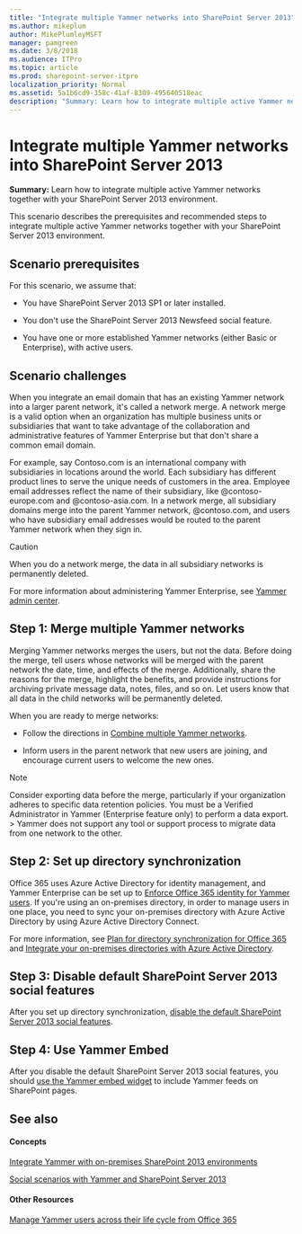 ```yaml
---
title: "Integrate multiple Yammer networks into SharePoint Server 2013"
ms.author: mikeplum
author: MikePlumleyMSFT
manager: pamgreen
ms.date: 3/8/2018
ms.audience: ITPro
ms.topic: article
ms.prod: sharepoint-server-itpro
localization_priority: Normal
ms.assetid: 5a1b6cd9-358c-41af-8309-495640518eac
description: "Summary: Learn how to integrate multiple active Yammer networks together with your SharePoint Server 2013 environment."
---
```


# Integrate multiple Yammer networks into SharePoint Server 2013

 **Summary:** Learn how to integrate multiple active Yammer networks together with your SharePoint Server 2013 environment. 
  
This scenario describes the prerequisites and recommended steps to integrate multiple active Yammer networks together with your SharePoint Server 2013 environment.
  
## Scenario prerequisites

For this scenario, we assume that:
  
- You have SharePoint Server 2013 SP1 or later installed.
    
- You don't use the SharePoint Server 2013 Newsfeed social feature.
    
- You have one or more established Yammer networks (either Basic or Enterprise), with active users.
    
## Scenario challenges

When you integrate an email domain that has an existing Yammer network into a larger parent network, it's called a network merge. A network merge is a valid option when an organization has multiple business units or subsidiaries that want to take advantage of the collaboration and administrative features of Yammer Enterprise but that don't share a common email domain.
  
For example, say Contoso.com is an international company with subsidiaries in locations around the world. Each subsidiary has different product lines to serve the unique needs of customers in the area. Employee email addresses reflect the name of their subsidiary, like @contoso-europe.com and @contoso-asia.com. In a network merge, all subsidiary domains merge into the parent Yammer network, @contoso.com, and users who have subsidiary email addresses would be routed to the parent Yammer network when they sign in.
  
> [!CAUTION]
> When you do a network merge, the data in all subsidiary networks is permanently deleted. 
  
For more information about administering Yammer Enterprise, see [Yammer admin center](https://go.microsoft.com/fwlink/p/?LinkId=524338).
  
## Step 1: Merge multiple Yammer networks

Merging Yammer networks merges the users, but not the data. Before doing the merge, tell users whose networks will be merged with the parent network the date, time, and effects of the merge. Additionally, share the reasons for the merge, highlight the benefits, and provide instructions for archiving private message data, notes, files, and so on. Let users know that all data in the child networks will be permanently deleted.
  
When you are ready to merge networks:
  
- Follow the directions in [Combine multiple Yammer networks](http://technet.microsoft.com/library/218e799e-0e88-4883-95aa-a2ffb744f101.aspx).
    
- Inform users in the parent network that new users are joining, and encourage current users to welcome the new ones.
    
> [!NOTE]
>  Consider exporting data before the merge, particularly if your organization adheres to specific data retention policies. You must be a Verified Administrator in Yammer (Enterprise feature only) to perform a data export. >  Yammer does not support any tool or support process to migrate data from one network to the other. 
  
## Step 2: Set up directory synchronization

Office 365 uses Azure Active Directory for identity management, and Yammer Enterprise can be set up to [Enforce Office 365 identity for Yammer users](http://technet.microsoft.com/library/008f940b-6bec-47fc-bcc6-9c6133467562%28Office.14%29.aspx). If you're using an on-premises directory, in order to manage users in one place, you need to sync your on-premises directory with Azure Active Directory by using Azure Active Directory Connect. 
  
For more information, see [Plan for directory synchronization for Office 365](http://technet.microsoft.com/library/d3577c90-dda5-45ca-afb0-370d2889b10f%28Office.14%29.aspx) and [Integrate your on-premises directories with Azure Active Directory](https://go.microsoft.com/fwlink/p/?LinkId=869669).
  
## Step 3: Disable default SharePoint Server 2013 social features

After you set up directory synchronization, [disable the default SharePoint Server 2013 social features](hide-sharepoint-server-2013-social-features.md).
  
## Step 4: Use Yammer Embed

After you disable the default SharePoint Server 2013 social features, you should [use the Yammer embed widget](add-the-yammer-embed-widget-to-a-sharepoint-page.md) to include Yammer feeds on SharePoint pages. 
  
## See also

#### Concepts

[Integrate Yammer with on-premises SharePoint 2013 environments](integrate-yammer-with-on-premises-sharepoint-2013-environments.md)
  
[Social scenarios with Yammer and SharePoint Server 2013](social-scenarios-with-yammer-and-sharepoint-server-2013.md)
#### Other Resources

[Manage Yammer users across their life cycle from Office 365](http://technet.microsoft.com/library/6c4c8fff-6444-404a-bffc-f9da0bcc3039%28Office.14%29.aspx)

